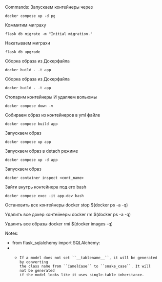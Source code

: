 Commands:
Запускаем контейнеры через 
```shell
docker compose up -d pg
```

Коммитим миграху
```shell
flask db migrate -m "Initial migration."
```

Накатываем миграхи
```shell
flask db upgrade
```

Сборка образа из Докерфайла
```shell
docker build . -t app
```

Сборка образа из Докерфайла
```shell
docker build . -t app
```

Стопарим контейнеры И удаляем вольюмы
```shell
docker compose down -v
```

Собираем образ из контейнеров в yml файле
```shell
docker compose build app
```

Запускаем образ 
```shell
docker compose up app
```

Запускаем образ в detach режиме
```shell
docker compose up -d app
```

Запускаем образ 
```shell
docker container inspect <cont_name>
```

Зайти внутрь контейнера под его bash
```shell
docker compose exec -it app-dev bash
```

Остановить все контейнеры
docker stop $(docker ps -a -q)

Удалить все докер контейнеры
docker rm $(docker ps -a -q)

Удалить все образы
docker rmi $(docker images -q)

Notes:
- from flask_sqlalchemy import SQLAlchemy:
- -     If a model does not set ``__tablename__``, it will be generated by converting
        the class name from ``CamelCase`` to ``snake_case``. It will not be generated
        if the model looks like it uses single-table inheritance.